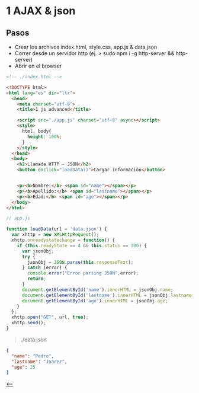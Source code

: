 # 1 AJAX & json

## Pasos

* Crear los archivos index.html, style.css, app.js & data.json
* Correr desde un servidor http (ej. > sudo npm i -g http-server && http-server)
* Abrir en el browser

```html
<!-- ./index.html -->

<!DOCTYPE html>
<html lang="es" dir="ltr">
  <head>
    <meta charset="utf-8">
    <title>1 js advanced</title>

    <script src="./app.js" charset="utf-8" async></script>
    <style>
      html, body{
        height: 100%;
      }
    </style>
  </head>
  <body>
    <h2>Llamada HTTP - JSON</h2>
    <button onclick="loadData()">Cargar información</button>


    <p><b>Nombre:</b> <span id="name"></span></p>
    <p><b>Apellido:</b> <span id="lastname"></span></p>
    <p><b>Edad:</b> <span id="age"></span></p>
  </body>
</html>
```

```js
// app.js

function loadData(url = 'data.json') {
  var xhttp = new XMLHttpRequest();
  xhttp.onreadystatechange = function() {
    if (this.readyState == 4 && this.status == 200) {
      var jsonObj;
      try {
        jsonObj = JSON.parse(this.responseText);
      } catch (error) {
        console.error("Error parsing JSON",error);
        return;
      }
      document.getElementById('name').innerHTML = jsonObj.name;
      document.getElementById('lastname').innerHTML = jsonObj.lastname;
      document.getElementById('age').innerHTML = jsonObj.age;
    }
  };
  xhttp.open("GET", url, true);
  xhttp.send();
}
```

> ./data.json

```json
{
  "name": "Pedro",
  "lastname": "Juarez",
  "age": 25
}
```

[<--](../../../js-avanzado.md)
